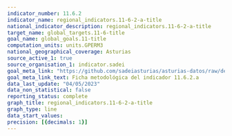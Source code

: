 ```yaml
---
indicator_number: 11.6.2
indicator_name: regional_indicators.11-6-2-a-title
national_indicator_description: regional_indicators.11-6-2-a-title
target_name: global_targets.11-6-title
goal_name: global_goals.11-title
computation_units: units.GPERM3
national_geographical_coverage: Asturias
source_active_1: true
source_organisation_1: indicator.sadei
goal_meta_link: "https://github.com/sadeiasturias/asturias-datos/raw/develop/descargas/metodologia/11.6.2.a.pdf"
goal_meta_link_text: Ficha metodológica del indicador 11.6.2.a
data_last_update: "04/05/2023"
data_non_statistical: false
reporting_status: complete
graph_title: regional_indicators.11-6-2-a-title
graph_type: line
data_start_values:  
precision: [{decimals: 1}]
---
```

